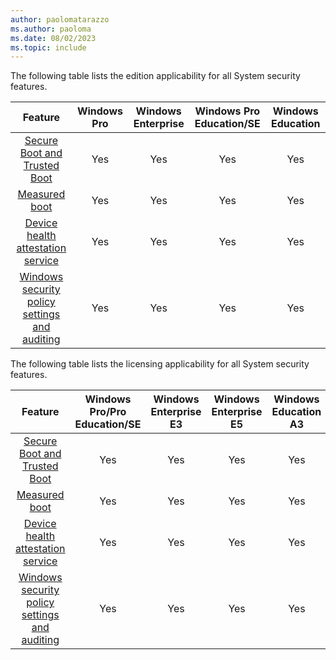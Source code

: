 ```yaml
---
author: paolomatarazzo
ms.author: paoloma
ms.date: 08/02/2023
ms.topic: include
---
```


The following table lists the edition applicability for all System security features.

|Feature|Windows Pro|Windows Enterprise|Windows Pro Education/SE|Windows Education|
|:-:|:-:|:-:|:-:|:-:|
|[Secure Boot and Trusted Boot](/windows/security/trusted-boot)|Yes|Yes|Yes|Yes|
|[Measured boot](/windows/compatibility/measured-boot)|Yes|Yes|Yes|Yes|
|[Device health attestation service](/windows/security/threat-protection/protect-high-value-assets-by-controlling-the-health-of-windows-10-based-devices)|Yes|Yes|Yes|Yes|
|[Windows security policy settings and auditing](/windows/security/threat-protection/security-policy-settings/security-policy-settings)|Yes|Yes|Yes|Yes|

The following table lists the licensing applicability for all System security features.

|Feature|Windows Pro/Pro Education/SE|Windows Enterprise E3|Windows Enterprise E5|Windows Education A3|Windows Education A5|
|:-:|:-:|:-:|:-:|:-:|:-:|
|[Secure Boot and Trusted Boot](/windows/security/trusted-boot)|Yes|Yes|Yes|Yes|Yes|
|[Measured boot](/windows/compatibility/measured-boot)|Yes|Yes|Yes|Yes|Yes|
|[Device health attestation service](/windows/security/threat-protection/protect-high-value-assets-by-controlling-the-health-of-windows-10-based-devices)|Yes|Yes|Yes|Yes|Yes|
|[Windows security policy settings and auditing](/windows/security/threat-protection/security-policy-settings/security-policy-settings)|Yes|Yes|Yes|Yes|Yes|
